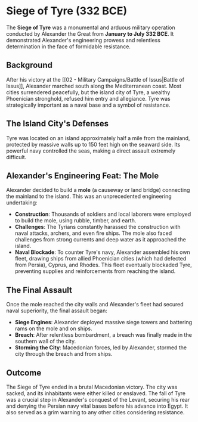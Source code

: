 # Siege of Tyre (332 BCE)

The **Siege of Tyre** was a monumental and arduous military operation conducted by Alexander the Great from **January to July 332 BCE**. It demonstrated Alexander's engineering prowess and relentless determination in the face of formidable resistance.

## Background

After his victory at the [[02 - Military Campaigns/Battle of Issus|Battle of Issus]], Alexander marched south along the Mediterranean coast. Most cities surrendered peacefully, but the island city of Tyre, a wealthy Phoenician stronghold, refused him entry and allegiance. Tyre was strategically important as a naval base and a symbol of resistance.

## The Island City's Defenses

Tyre was located on an island approximately half a mile from the mainland, protected by massive walls up to 150 feet high on the seaward side. Its powerful navy controlled the seas, making a direct assault extremely difficult.

## Alexander's Engineering Feat: The Mole

Alexander decided to build a **mole** (a causeway or land bridge) connecting the mainland to the island. This was an unprecedented engineering undertaking:

*   **Construction**: Thousands of soldiers and local laborers were employed to build the mole, using rubble, timber, and earth.
*   **Challenges**: The Tyrians constantly harassed the construction with naval attacks, archers, and even fire ships. The mole also faced challenges from strong currents and deep water as it approached the island.
*   **Naval Blockade**: To counter Tyre's navy, Alexander assembled his own fleet, drawing ships from allied Phoenician cities (which had defected from Persia), Cyprus, and Rhodes. This fleet eventually blockaded Tyre, preventing supplies and reinforcements from reaching the island.

## The Final Assault

Once the mole reached the city walls and Alexander's fleet had secured naval superiority, the final assault began:

*   **Siege Engines**: Alexander deployed massive siege towers and battering rams on the mole and on ships.
*   **Breach**: After relentless bombardment, a breach was finally made in the southern wall of the city.
*   **Storming the City**: Macedonian forces, led by Alexander, stormed the city through the breach and from ships.

## Outcome

The Siege of Tyre ended in a brutal Macedonian victory. The city was sacked, and its inhabitants were either killed or enslaved. The fall of Tyre was a crucial step in Alexander's conquest of the Levant, securing his rear and denying the Persian navy vital bases before his advance into Egypt. It also served as a grim warning to any other cities considering resistance.